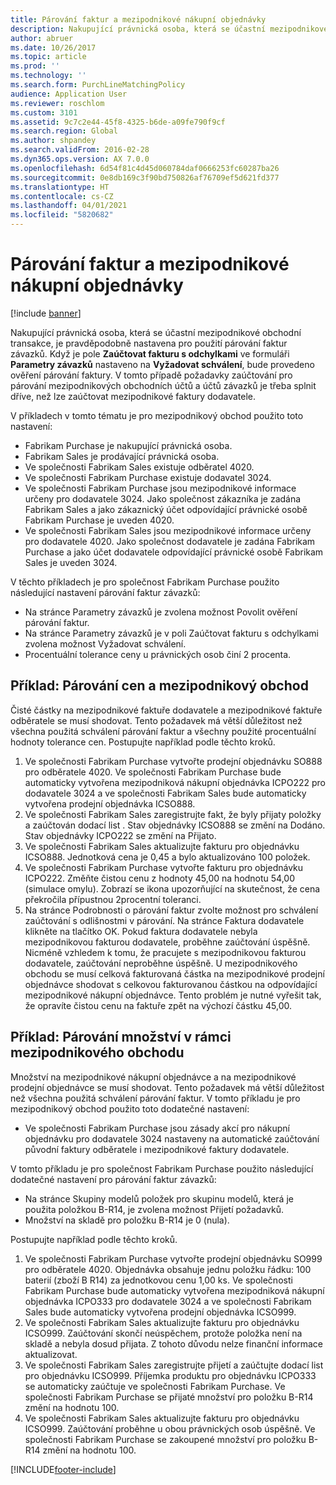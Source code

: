 ```yaml
---
title: Párování faktur a mezipodnikové nákupní objednávky
description: Nakupující právnická osoba, která se účastní mezipodnikové obchodní transakce, je pravděpodobně nastavena pro použití párování faktur závazků. V tomto případě požadavky zaúčtování pro párování mezipodnikových obchodních účtů a účtů závazků je třeba splnit dříve, než lze zaúčtovat mezipodnikové faktury dodavatele.
author: abruer
ms.date: 10/26/2017
ms.topic: article
ms.prod: ''
ms.technology: ''
ms.search.form: PurchLineMatchingPolicy
audience: Application User
ms.reviewer: roschlom
ms.custom: 3101
ms.assetid: 9c7c2e44-45f8-4325-b6de-a09fe790f9cf
ms.search.region: Global
ms.author: shpandey
ms.search.validFrom: 2016-02-28
ms.dyn365.ops.version: AX 7.0.0
ms.openlocfilehash: 6d54f81c4d45d060784daf0666253fc60287ba26
ms.sourcegitcommit: 0e8db169c3f90bd750826af76709ef5d621fd377
ms.translationtype: HT
ms.contentlocale: cs-CZ
ms.lasthandoff: 04/01/2021
ms.locfileid: "5820682"
---
```

# <a name="invoice-matching-and-intercompany-purchase-orders"></a>Párování faktur a mezipodnikové nákupní objednávky

[!include [banner](../includes/banner.md)]

Nakupující právnická osoba, která se účastní mezipodnikové obchodní transakce, je pravděpodobně nastavena pro použití párování faktur závazků. Když je pole **Zaúčtovat fakturu s odchylkami** ve formuláři **Parametry závazků** nastaveno na **Vyžadovat schválení**, bude provedeno ověření párování faktury. V tomto případě požadavky zaúčtování pro párování mezipodnikových obchodních účtů a účtů závazků je třeba splnit dříve, než lze zaúčtovat mezipodnikové faktury dodavatele.

V příkladech v tomto tématu je pro mezipodnikový obchod použito toto nastavení:
-   Fabrikam Purchase je nakupující právnická osoba.
-   Fabrikam Sales je prodávající právnická osoba.
-   Ve společnosti Fabrikam Sales existuje odběratel 4020.
-   Ve společnosti Fabrikam Purchase existuje dodavatel 3024.
-   Ve společnosti Fabrikam Purchase jsou mezipodnikové informace určeny pro dodavatele 3024. Jako společnost zákazníka je zadána Fabrikam Sales a jako zákaznický účet odpovídající právnické osobě Fabrikam Purchase je uveden 4020.
-   Ve společnosti Fabrikam Sales jsou mezipodnikové informace určeny pro dodavatele 4020. Jako společnost dodavatele je zadána Fabrikam Purchase a jako účet dodavatele odpovídající právnické osobě Fabrikam Sales je uveden 3024.

V těchto příkladech je pro společnost Fabrikam Purchase použito následující nastavení párování faktur závazků:
-   Na stránce Parametry závazků je zvolena možnost Povolit ověření párování faktur.
-   Na stránce Parametry závazků je v poli Zaúčtovat fakturu s odchylkami zvolena možnost Vyžadovat schválení.
-   Procentuální tolerance ceny u právnických osob činí 2 procenta.

## <a name="example-price-matching-and-intercompany-trade"></a> Příklad: Párování cen a mezipodnikový obchod
Čisté částky na mezipodnikové faktuře dodavatele a mezipodnikové faktuře odběratele se musí shodovat. Tento požadavek má větší důležitost než všechna použitá schválení párování faktur a všechny použité procentuální hodnoty tolerance cen. Postupujte například podle těchto kroků.
1.  Ve společnosti Fabrikam Purchase vytvořte prodejní objednávku SO888 pro odběratele 4020. Ve společnosti Fabrikam Purchase bude automaticky vytvořena mezipodniková nákupní objednávka ICPO222 pro dodavatele 3024 a ve společnosti Fabrikam Sales bude automaticky vytvořena prodejní objednávka ICSO888.
2.  Ve společnosti Fabrikam Sales zaregistrujte fakt, že byly přijaty položky a zaúčtován dodací list . Stav objednávky ICSO888 se změní na Dodáno. Stav objednávky ICPO222 se změní na Přijato.
3.  Ve společnosti Fabrikam Sales aktualizujte fakturu pro objednávku ICSO888. Jednotková cena je 0,45 a bylo aktualizováno 100 položek.
4.  Ve společnosti Fabrikam Purchase vytvořte fakturu pro objednávku ICPO222. Změňte čistou cenu z hodnoty 45,00 na hodnotu 54,00 (simulace omylu). Zobrazí se ikona upozorňující na skutečnost, že cena překročila přípustnou 2procentní toleranci.
5.  Na stránce Podrobnosti o párování faktur zvolte možnost pro schválení zaúčtování s odlišnostmi v párování. Na stránce Faktura dodavatele klikněte na tlačítko OK. Pokud faktura dodavatele nebyla mezipodnikovou fakturou dodavatele, proběhne zaúčtování úspěšně. Nicméně vzhledem k tomu, že pracujete s mezipodnikovou fakturou dodavatele, zaúčtování neproběhne úspěšně. U mezipodnikového obchodu se musí celková fakturovaná částka na mezipodnikové prodejní objednávce shodovat s celkovou fakturovanou částkou na odpovídající mezipodnikové nákupní objednávce. Tento problém je nutné vyřešit tak, že opravíte čistou cenu na faktuře zpět na výchozí částku 45,00.

## <a name="example-quantity-matching-with-intercompany-trade"></a> Příklad: Párování množství v rámci mezipodnikového obchodu
Množství na mezipodnikové nákupní objednávce a na mezipodnikové prodejní objednávce se musí shodovat. Tento požadavek má větší důležitost než všechna použitá schválení párování faktur. V tomto příkladu je pro mezipodnikový obchod použito toto dodatečné nastavení:
-   Ve společnosti Fabrikam Purchase jsou zásady akcí pro nákupní objednávku pro dodavatele 3024 nastaveny na automatické zaúčtování původní faktury odběratele i mezipodnikové faktury dodavatele.

V tomto příkladu je pro společnost Fabrikam Purchase použito následující dodatečné nastavení pro párování faktur závazků:
-   Na stránce Skupiny modelů položek pro skupinu modelů, která je použita položkou B-R14, je zvolena možnost Přijetí požadavků.
-   Množství na skladě pro položku B-R14 je 0 (nula).

Postupujte například podle těchto kroků.
1.  Ve společnosti Fabrikam Purchase vytvořte prodejní objednávku SO999 pro odběratele 4020. Objednávka obsahuje jednu položku řádku: 100 baterií (zboží B R14) za jednotkovou cenu 1,00 ks. Ve společnosti Fabrikam Purchase bude automaticky vytvořena mezipodniková nákupní objednávka ICPO333 pro dodavatele 3024 a ve společnosti Fabrikam Sales bude automaticky vytvořena prodejní objednávka ICSO999.
2.  Ve společnosti Fabrikam Sales aktualizujte fakturu pro objednávku ICSO999. Zaúčtování skončí neúspěchem, protože položka není na skladě a nebyla dosud přijata. Z tohoto důvodu nelze finanční informace aktualizovat.
3.  Ve společnosti Fabrikam Sales zaregistrujte přijetí a zaúčtujte dodací list pro objednávku ICSO999. Příjemka produktu pro objednávku ICPO333 se automaticky zaúčtuje ve společnosti Fabrikam Purchase. Ve společnosti Fabrikam Purchase se přijaté množství pro položku B-R14 změní na hodnotu 100.
4.  Ve společnosti Fabrikam Sales aktualizujte fakturu pro objednávku ICSO999. Zaúčtování proběhne u obou právnických osob úspěšně. Ve společnosti Fabrikam Purchase se zakoupené množství pro položku B-R14 změní na hodnotu 100. 







[!INCLUDE[footer-include](../../includes/footer-banner.md)]